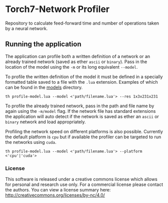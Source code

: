 # Torch7-Network Profiler

Repository to calculate feed-forward time and number of operations taken by a neural network.


## Running the application

The application can profile both a written definition of a network or an already trained network (saved as ether `ascii` or `binary`). Pass in the location of the model using the `-m` or its long equivalent `--model`.

To profile the written definition of the model it must be defined in a specially formatted table saved to a file with the `.lua` extension. Examples of which can be found in the [models](models) directory.

```
th profile-model.lua --model <'path/filename.lua'> --res 1x3x231x231
```

To profile the already trained network, pass in the path and file name by again using the `-m/model` flag. If the network file has standard extensions the application will auto detect if the network is saved as ether an `ascii` or `binary` network and load appropriately.

Profiling the network speed on different platforms is also possible. Currently the default platform is `cpu` but if available the profiler can be targeted to run the networks using `cuda`.

```
th profile-model.lua --model <'path/filename.lua'> --platform <'cpu'|'cuda'>
```

### License

This software is released under a creative commons license which allows for personal and research use only. For a commercial license please contact the authors. You can view a license summary here: http://creativecommons.org/licenses/by-nc/4.0/
